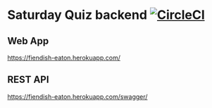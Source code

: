 # Saturday Quiz backend [![CircleCI](https://circleci.com/gh/markwhitaker/saturday-quiz-web.svg?style=shield&circle-token=16cc920fcc12be754d06fa8e8aa7eca367945993)](https://circleci.com/gh/markwhitaker/saturday-quiz-web)

## Web App

https://fiendish-eaton.herokuapp.com/

## REST API

https://fiendish-eaton.herokuapp.com/swagger/
